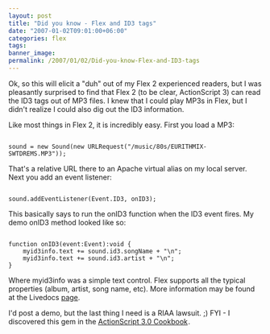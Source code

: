 ```yaml
---
layout: post
title: "Did you know - Flex and ID3 tags"
date: "2007-01-02T09:01:00+06:00"
categories: flex 
tags: 
banner_image: 
permalink: /2007/01/02/Did-you-know-Flex-and-ID3-tags
---
```


Ok, so this will elicit a "duh" out of my Flex 2 experienced readers, but I was pleasantly surprised to find that Flex 2 (to be clear, ActionScript 3) can read the ID3 tags out of MP3 files. I knew that I could play MP3s in Flex, but I didn't realize I could also dig out the ID3 information.
<!--more-->
Like most things in Flex 2, it is incredibly easy. First you load a MP3:

<code>
sound = new Sound(new URLRequest("/music/80s/EURITHMIX-SWTDREMS.MP3"));
</code>

That's a relative URL there to an Apache virtual alias on my local server. Next you add an event listener:

<code>
sound.addEventListener(Event.ID3, onID3);
</code>

This basically says to run the onID3 function when the ID3 event fires. My demo onID3 method looked like so:

<code>
function onID3(event:Event):void {
	myid3info.text += sound.id3.songName + "\n";
	myid3info.text += sound.id3.artist + "\n";
}
</code>

Where myid3info was a simple text control. Flex supports all the typical properties (album, artist, song name, etc). More information may be found at the Livedocs <a href="http://livedocs.macromedia.com/flex/2/langref/flash/media/ID3Info.html">page</a>. 

I'd post a demo, but the last thing I need is a RIAA lawsuit. ;) FYI - I discovered this gem in the <a href="http://www.amazon.com/gp/product/0596526954?ie=UTF8&tag=raymondcamden-20&linkCode=as2&camp=1789&creative=9325&creativeASIN=0596526954">ActionScript 3.0 Cookbook</a><img src="http://www.assoc-amazon.com/e/ir?t=raymondcamden-20&l=as2&o=1&a=0596526954" width="1" height="1" border="0" alt="" style="border:none !important; margin:0px !important;" />.